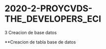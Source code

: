 # 2020-2-PROYCVDS-THE_DEVELOPERS_ECI


3 Creacion de base datos


**Creacion de tabla base de datos


